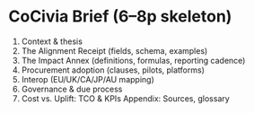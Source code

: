 # CoCivia Brief (6–8p skeleton)
1) Context & thesis
2) The Alignment Receipt (fields, schema, examples)
3) The Impact Annex (definitions, formulas, reporting cadence)
4) Procurement adoption (clauses, pilots, platforms)
5) Interop (EU/UK/CA/JP/AU mapping)
6) Governance & due process
7) Cost vs. Uplift: TCO & KPIs
Appendix: Sources, glossary
